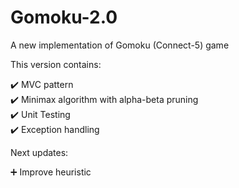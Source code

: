 # Gomoku-2.0
A new implementation of Gomoku (Connect-5) game

This version contains:

:heavy_check_mark: MVC pattern <br>
:heavy_check_mark: Minimax algorithm with alpha-beta pruning <br>
:heavy_check_mark: Unit Testing <br>
:heavy_check_mark: Exception handling

Next updates:

:heavy_plus_sign: Improve heuristic <br>
